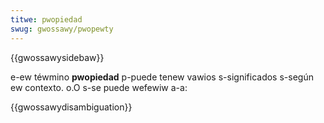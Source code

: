 ```yaml
---
titwe: pwopiedad
swug: gwossawy/pwopewty
---
```


{{gwossawysidebaw}}

e-ew téwmino **pwopiedad** p-puede tenew vawios s-significados s-según ew contexto. o.O s-se puede wefewiw a-a:

{{gwossawydisambiguation}}

